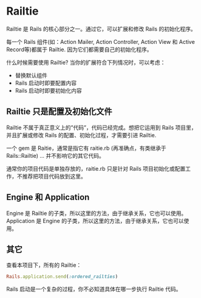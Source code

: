# Railtie

Railtie 是 Rails 的核心部分之一。通过它，可以扩展和修改 Rails 的初始化程序。

每一个 Rails 组件(如：Action Mailer, Action Controller,
Action View 和 Active Record等)都属于 Railtie. 因为它们都需要自己的初始化程序。

什么时候需要使用 Railtie? 当你的扩展符合下列情况时，可以考虑：

* 替换默认组件
* Rails 启动时即要配置内容
* Rails 启动时即要初始化内容

## Railtie 只是配置及初始化文件

Railtie 不属于真正意义上的”代码”，代码已经完成。想把它运用到 Rails 项目里，并且扩展或修改 Rails 的配置、初始化过程，才需要引进 Railtie.

一个 gem 是 Raitie，通常是指它有 raitie.rb (再准确点，有类继承于 Rails::Railtie) … 并不影响它的其它代码。

通常你的项目代码是单独存放的，raitie.rb 只是针对 Rails 项目初始化或配置工作，不推荐把项目代码放到这里。

## Engine 和 Application

Engine 是 Railtie 的子类，所以这里的方法，由于继承关系，它也可以使用。  
Application 是 Engine 的子类，所以这里的方法，由于继承关系，它也可以使用。

## 其它

查看本项目下，所有的 Railtie：

```ruby
Rails.application.send(:ordered_railties)
```

Rails 启动是一个复杂的过程，你不必知道具体在哪一步执行 Railtie 代码。

